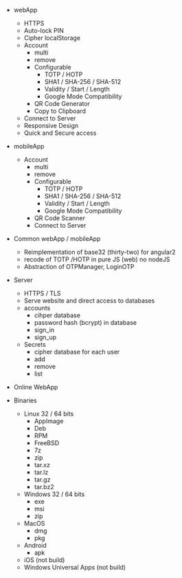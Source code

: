 * webApp
    * HTTPS
    * Auto-lock PIN
    * Cipher localStorage
    * Account
        * multi
        * remove
        * Configurable
            * TOTP / HOTP
        	* SHA1 / SHA-256 / SHA-512
        	* Validity / Start / Length
        	* Google Mode Compatibility
        * QR Code Generator
        * Copy to Clipboard
    * Connect to Server
    * Responsive Design
    * Quick and Secure access
* mobileApp
    * Account
        * multi
        * remove
        * Configurable
            * TOTP / HOTP
            * SHA1 / SHA-256 / SHA-512
            * Validity / Start / Length
            * Google Mode Compatibility
        * QR Code Scanner
        * Connect to Server
* Common webApp / mobileApp
    * Reimplementation of base32 (thirty-two) for angular2
    * recode of TOTP /HOTP in pure JS (web) no nodeJS
    * Abstraction of OTPManager, LoginOTP
* Server
    * HTTPS / TLS
    * Serve website and direct access to databases
    * accounts
        * cihper database
        * password hash (bcrypt) in database
        * sign_in
        * sign_up
    * Secrets
        * cipher database for each user
        * add
        * remove
        * list

* Online WebApp
* Binaries
    * Linux 32 / 64 bits
        * AppImage
        * Deb
        * RPM
        * FreeBSD
        * 7z
        * zip
        * tar.xz
        * tar.lz
        * tar.gz
        * tar.bz2
    * Windows 32 / 64 bits
        * exe
        * msi
        * zip
    * MacOS
        * dmg
        * pkg
    * Android
        * apk
    * iOS (not build)
    * Windows Universal Apps (not build)
